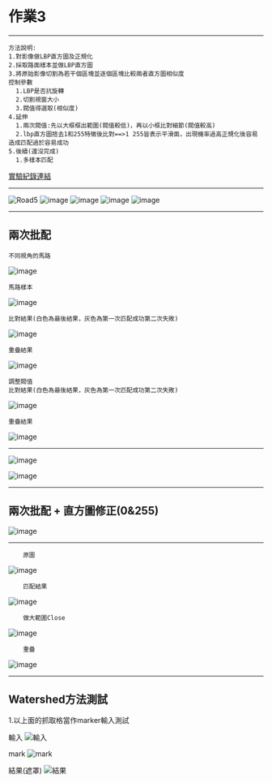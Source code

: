 #  作業3
---
    方法說明:
    1.對影像做LBP直方圖及正規化
    2.採取路面樣本並做LBP直方圖
    3.將原始影像切割為若干個區塊並逐個區塊比較兩者直方圖相似度
    控制參數
      1.LBP是否抗旋轉
      2.切割視窗大小
      3.閥值得選取(相似度)
    4.延伸
      1.兩次閥值:先以大框框出範圍(閥值較低)，再以小框比對細節(閥值較高)
      2.lbp直方圖捨去1和255特徵後比對==>1 255皆表示平滑面，出現機率過高正規化後容易造成匹配過於容易成功
    5.後續(還沒完成)
      1.多樣本匹配


[實驗紀錄連結](https://www.evernote.com/l/AY4xh_cOYfFOF6FP0dLlBXag-NctNuXjjI0/)

---

![Road5](https://github.com/HsuTengHsiung/Image-processing/blob/master/000.%E4%BD%9C%E6%A5%AD%E7%B4%80%E9%8C%84/HW3/Road5_%E7%9B%B4%E6%96%B9%E5%9C%96%E5%8C%B9%E9%85%8D%E4%B8%80%E6%AC%A1_%E9%96%A5%E5%80%BC%E6%B8%AC%E8%A9%A6/Road_5.jpg)
![image](https://github.com/HsuTengHsiung/Image-processing/blob/master/000.%E4%BD%9C%E6%A5%AD%E7%B4%80%E9%8C%84/HW3/Road5_%E7%9B%B4%E6%96%B9%E5%9C%96%E5%8C%B9%E9%85%8D%E4%B8%80%E6%AC%A1_%E9%96%A5%E5%80%BC%E6%B8%AC%E8%A9%A6/Block_test_Final_forRoad5.jpg)
![image](https://github.com/HsuTengHsiung/Image-processing/blob/master/000.%E4%BD%9C%E6%A5%AD%E7%B4%80%E9%8C%84/HW3/Road5_%E7%9B%B4%E6%96%B9%E5%9C%96%E5%8C%B9%E9%85%8D%E4%B8%80%E6%AC%A1_%E9%96%A5%E5%80%BC%E6%B8%AC%E8%A9%A6/Block_test_Final_forRoad5%20(4).jpg)
![image](https://github.com/HsuTengHsiung/Image-processing/blob/master/000.%E4%BD%9C%E6%A5%AD%E7%B4%80%E9%8C%84/HW3/Road5_%E7%9B%B4%E6%96%B9%E5%9C%96%E5%8C%B9%E9%85%8D%E4%B8%80%E6%AC%A1_%E9%96%A5%E5%80%BC%E6%B8%AC%E8%A9%A6/Block_test_Final_forRoad5%20(2).jpg)
![image](https://github.com/HsuTengHsiung/Image-processing/blob/master/000.%E4%BD%9C%E6%A5%AD%E7%B4%80%E9%8C%84/HW3/Road5_%E7%9B%B4%E6%96%B9%E5%9C%96%E5%8C%B9%E9%85%8D%E4%B8%80%E6%AC%A1_%E9%96%A5%E5%80%BC%E6%B8%AC%E8%A9%A6/Block_test_Final_forRoad5%20(3).jpg)

------------------------------------------
##  兩次批配

    不同視角的馬路
![image](https://github.com/HsuTengHsiung/Image-processing/blob/master/000.%E4%BD%9C%E6%A5%AD%E7%B4%80%E9%8C%84/HW3/Road12_%E7%9B%B4%E6%96%B9%E5%9C%96%E5%8C%B9%E9%85%8D/Road_12.jpg)

    馬路樣本
![image](https://github.com/HsuTengHsiung/Image-processing/blob/master/000.%E4%BD%9C%E6%A5%AD%E7%B4%80%E9%8C%84/HW3/Road12_%E7%9B%B4%E6%96%B9%E5%9C%96%E5%8C%B9%E9%85%8D/Road_12_Sample.jpg)

    比對結果(白色為最後結果，灰色為第一次匹配成功第二次失敗)
![image](https://github.com/HsuTengHsiung/Image-processing/blob/master/000.%E4%BD%9C%E6%A5%AD%E7%B4%80%E9%8C%84/HW3/Road12_%E7%9B%B4%E6%96%B9%E5%9C%96%E5%8C%B9%E9%85%8D/Road_Block_test1_2.jpg)

    重疊結果
![image](https://github.com/HsuTengHsiung/Image-processing/blob/master/000.%E4%BD%9C%E6%A5%AD%E7%B4%80%E9%8C%84/HW3/Road12_%E7%9B%B4%E6%96%B9%E5%9C%96%E5%8C%B9%E9%85%8D/Road_Block_test1.jpg)

    調整閥值
    比對結果(白色為最後結果，灰色為第一次匹配成功第二次失敗)
![image](https://github.com/HsuTengHsiung/Image-processing/blob/master/000.%E4%BD%9C%E6%A5%AD%E7%B4%80%E9%8C%84/HW3/Road12_%E7%9B%B4%E6%96%B9%E5%9C%96%E5%8C%B9%E9%85%8D/Road_Block_test2_2.jpg)

    重疊結果
![image](https://github.com/HsuTengHsiung/Image-processing/blob/master/000.%E4%BD%9C%E6%A5%AD%E7%B4%80%E9%8C%84/HW3/Road12_%E7%9B%B4%E6%96%B9%E5%9C%96%E5%8C%B9%E9%85%8D/Road_Block_test2_1.jpg)

------------------------------------------

![image](https://github.com/HsuTengHsiung/Image-processing/blob/master/000.%E4%BD%9C%E6%A5%AD%E7%B4%80%E9%8C%84/HW3/Road7_%E7%9B%B4%E6%96%B9%E5%9C%96%E5%8C%B9%E9%85%8D_%E4%BA%8C%E6%AC%A1_%E9%96%A5%E5%80%BC%E6%B8%AC%E8%A9%A6/Block_test_forRoad5_2.jpg)

![image](https://github.com/HsuTengHsiung/Image-processing/blob/master/000.%E4%BD%9C%E6%A5%AD%E7%B4%80%E9%8C%84/HW3/Road7_%E7%9B%B4%E6%96%B9%E5%9C%96%E5%8C%B9%E9%85%8D_%E4%BA%8C%E6%AC%A1_%E9%96%A5%E5%80%BC%E6%B8%AC%E8%A9%A6/Block_test_Final2_forRoad5_raw_image.jpg)




------------------------------------------
##  兩次批配 + 直方圖修正(0&255)

![image](https://github.com/HsuTengHsiung/Image-processing/blob/master/000.%E4%BD%9C%E6%A5%AD%E7%B4%80%E9%8C%84/HW3/Road10_%E7%9B%B4%E6%96%B9%E5%9C%96%E5%8C%B9%E9%85%8D_%E7%9B%B4%E6%96%B9%E5%9C%96%E5%8E%BB0%26255/Road_10%E5%8C%B9%E9%85%8D%E6%B8%AC%E8%A9%A6.jpg)

--------------------------------------------
        原圖
![image](https://github.com/HsuTengHsiung/Image-processing/blob/master/000.%E4%BD%9C%E6%A5%AD%E7%B4%80%E9%8C%84/HW3/Road16_%E7%9B%B4%E6%96%B9%E5%9C%96%E5%8C%B9%E9%85%8D_%E7%9B%B4%E6%96%B9%E5%9C%96%E5%8E%BB0%26255/Road_16_raw.jpg)

        匹配結果
![image](https://github.com/HsuTengHsiung/Image-processing/blob/master/000.%E4%BD%9C%E6%A5%AD%E7%B4%80%E9%8C%84/HW3/Road16_%E7%9B%B4%E6%96%B9%E5%9C%96%E5%8C%B9%E9%85%8D_%E7%9B%B4%E6%96%B9%E5%9C%96%E5%8E%BB0%26255/Road_16_raw_LBP.jpg)

        做大範圍Close
![image](https://github.com/HsuTengHsiung/Image-processing/blob/master/000.%E4%BD%9C%E6%A5%AD%E7%B4%80%E9%8C%84/HW3/Road16_%E7%9B%B4%E6%96%B9%E5%9C%96%E5%8C%B9%E9%85%8D_%E7%9B%B4%E6%96%B9%E5%9C%96%E5%8E%BB0%26255/Road_16_raw_LBP_Close.jpg)

        重疊
![image](https://github.com/HsuTengHsiung/Image-processing/blob/master/000.%E4%BD%9C%E6%A5%AD%E7%B4%80%E9%8C%84/HW3/Road16_%E7%9B%B4%E6%96%B9%E5%9C%96%E5%8C%B9%E9%85%8D_%E7%9B%B4%E6%96%B9%E5%9C%96%E5%8E%BB0%26255/Road_16_raw_LBP_Close_Final.jpg)

---------------------------------------------

##  Watershed方法測試
1.以上面的抓取格當作marker輸入測試

輸入
![輸入](https://github.com/HsuTengHsiung/Image-processing/blob/master/000.%E4%BD%9C%E6%A5%AD%E7%B4%80%E9%8C%84/HW3/Block_test_forRoad5_2.jpg)

mark
![mark](https://github.com/HsuTengHsiung/Image-processing/blob/master/000.%E4%BD%9C%E6%A5%AD%E7%B4%80%E9%8C%84/HW3/markers.jpg)
 
 結果(遮罩)
![結果](https://github.com/HsuTengHsiung/Image-processing/blob/master/000.%E4%BD%9C%E6%A5%AD%E7%B4%80%E9%8C%84/HW3/raw_image.png)
